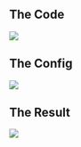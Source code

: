 The Code
-
![](https://raw.githubusercontent.com/dfinke/config-ps/master/images/TestConfigPS.cs.png)

The Config
-
![](https://raw.githubusercontent.com/dfinke/config-ps/master/images/TestConfigPS.cs.ps1.png)

The Result
-
![](https://raw.githubusercontent.com/dfinke/config-ps/master/images/output.png)
